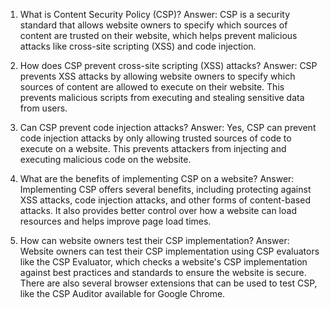1. What is Content Security Policy (CSP)?
Answer: CSP is a security standard that allows website owners to specify which sources of content are trusted on their website, which helps prevent malicious attacks like cross-site scripting (XSS) and code injection.

2. How does CSP prevent cross-site scripting (XSS) attacks?
Answer: CSP prevents XSS attacks by allowing website owners to specify which sources of content are allowed to execute on their website. This prevents malicious scripts from executing and stealing sensitive data from users.

3. Can CSP prevent code injection attacks?
Answer: Yes, CSP can prevent code injection attacks by only allowing trusted sources of code to execute on a website. This prevents attackers from injecting and executing malicious code on the website.

4. What are the benefits of implementing CSP on a website?
Answer: Implementing CSP offers several benefits, including protecting against XSS attacks, code injection attacks, and other forms of content-based attacks. It also provides better control over how a website can load resources and helps improve page load times.

5. How can website owners test their CSP implementation?
Answer: Website owners can test their CSP implementation using CSP evaluators like the CSP Evaluator, which checks a website's CSP implementation against best practices and standards to ensure the website is secure. There are also several browser extensions that can be used to test CSP, like the CSP Auditor available for Google Chrome.